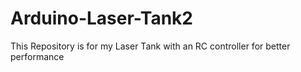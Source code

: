 # Arduino-Laser-Tank2
This Repository is for my Laser Tank with an RC controller for better performance
